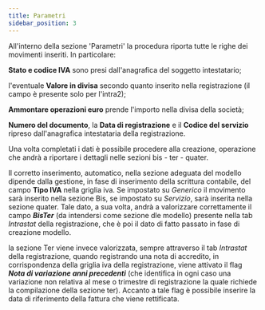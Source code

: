 ```yaml
---
title: Parametri
sidebar_position: 3
---
```


All'interno della sezione 'Parametri' la procedura riporta tutte le righe dei movimenti inseriti. In particolare:

**Stato e codice IVA** sono presi dall'anagrafica del soggetto intestatario;

l'eventuale **Valore in divisa** secondo quanto inserito nella registrazione (il campo è presente solo per l'intra2);

**Ammontare operazioni euro** prende l'importo nella divisa della società;

**Numero del documento**, la **Data di registrazione** e il **Codice del servizio** ripreso dall'anagrafica intestataria della registrazione.

Una volta completati i dati è possibile procedere alla creazione, operazione che andrà a riportare i dettagli nelle sezioni bis - ter - quater.

Il corretto inserimento, automatico, nella sezione adeguata del modello dipende dalla gestione, in fase di inserimento della scrittura contabile, del campo **Tipo IVA** nella griglia iva. Se impostato su *Generico* il movimento sarà inserito nella sezione Bis, se impostato su *Servizio*, sarà inserita nella sezione quater. 
Tale dato, a sua volta, andrà a valorizzare correttamente il campo ***BisTer*** (da intendersi come sezione dle modello) presente nella tab *Intrastat* della registrazione, che è poi il dato di fatto passato in fase di creazione modello.

la sezione Ter viene invece valorizzata, sempre attraverso il tab *Intrastat* della registrazione, quando registrando una nota di accredito, in corrispondenza della griglia iva della registrazione, viene attivato il flag ***Nota di variazione anni precedenti*** (che identifica in ogni caso una variazione non relativa al mese o trimestre di registrazione la quale richiede la compilazione della sezione ter). Accanto a tale flag è possibile inserire la data di riferimento della fattura che viene rettificata.






